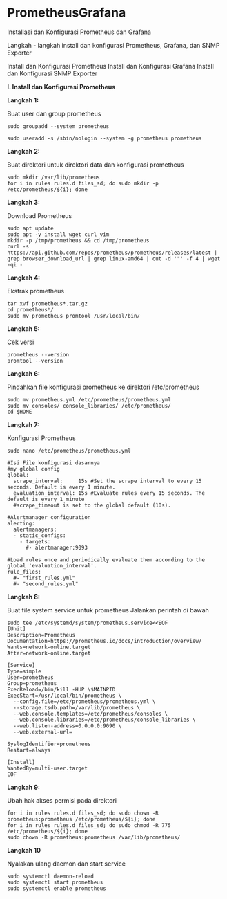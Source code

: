 # PrometheusGrafana
Installasi dan Konfigurasi Prometheus dan Grafana

Langkah - langkah install dan konfigurasi Prometheus, Grafana, dan SNMP Exporter

Install dan Konfigurasi Prometheus
Install dan Konfigurasi Grafana
Install dan Konfigurasi SNMP Exporter

**I. Install dan Konfigurasi Prometheus**

**Langkah 1:** 

Buat user dan group prometheus
```
sudo groupadd --system prometheus

sudo useradd -s /sbin/nologin --system -g prometheus prometheus
````

**Langkah 2:**

Buat direktori untuk direktori data dan konfigurasi prometheus
````
sudo mkdir /var/lib/prometheus
for i in rules rules.d files_sd; do sudo mkdir -p /etc/prometheus/${i}; done
````

**Langkah 3:** 

Download Prometheus
````
sudo apt update
sudo apt -y install wget curl vim
mkdir -p /tmp/prometheus && cd /tmp/prometheus
curl -s https://api.github.com/repos/prometheus/prometheus/releases/latest | grep browser_download_url | grep linux-amd64 | cut -d '"' -f 4 | wget -qi -
````

**Langkah 4:**

Ekstrak prometheus
````
tar xvf prometheus*.tar.gz
cd prometheus*/
sudo mv prometheus promtool /usr/local/bin/
````

**Langkah 5:**

Cek versi 
````
prometheus --version
promtool --version
````

**Langkah 6:**

Pindahkan file konfigurasi prometheus ke direktori /etc/prometheus
````
sudo mv prometheus.yml /etc/prometheus/prometheus.yml
sudo mv consoles/ console_libraries/ /etc/prometheus/
cd $HOME
````

**Langkah 7:** 

Konfigurasi Prometheus
````
sudo nano /etc/prometheus/prometheus.yml
````
````
#Isi File konfigurasi dasarnya
#my global config
global:
  scrape_interval:     15s #Set the scrape interval to every 15 seconds. Default is every 1 minute.
  evaluation_interval: 15s #Evaluate rules every 15 seconds. The default is every 1 minute
  #scrape_timeout is set to the global default (10s).

#Alertmanager configuration
alerting:
  alertmanagers:
  - static_configs:
    - targets:
      #- alertmanager:9093

#Load rules once and periodically evaluate them according to the global 'evaluation_interval'.
rule_files:
  #- "first_rules.yml"
  #- "second_rules.yml"
`````

**Langkah 8:**

Buat file system service untuk prometheus
Jalankan perintah di bawah
````
sudo tee /etc/systemd/system/prometheus.service<<EOF
[Unit]
Description=Prometheus
Documentation=https://prometheus.io/docs/introduction/overview/
Wants=network-online.target
After=network-online.target

[Service]
Type=simple
User=prometheus
Group=prometheus
ExecReload=/bin/kill -HUP \$MAINPID
ExecStart=/usr/local/bin/prometheus \
  --config.file=/etc/prometheus/prometheus.yml \
  --storage.tsdb.path=/var/lib/prometheus \
  --web.console.templates=/etc/prometheus/consoles \
  --web.console.libraries=/etc/prometheus/console_libraries \
  --web.listen-address=0.0.0.0:9090 \
  --web.external-url=

SyslogIdentifier=prometheus
Restart=always

[Install]
WantedBy=multi-user.target
EOF
````

**Langkah 9:**
                                                     
Ubah hak akses permisi pada direktori
````
for i in rules rules.d files_sd; do sudo chown -R prometheus:prometheus /etc/prometheus/${i}; done 
for i in rules rules.d files_sd; do sudo chmod -R 775 /etc/prometheus/${i}; done 
sudo chown -R prometheus:prometheus /var/lib/prometheus/
````
**Langkah 10**
                                                     
Nyalakan ulang daemon dan start service
````
sudo systemctl daemon-reload
sudo systemctl start prometheus
sudo systemctl enable prometheus
````
